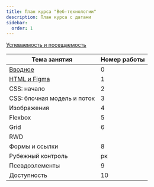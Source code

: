 ```yaml
---
title: План курса "Веб-технологии"
description: План курса с датами
sidebar:
  order: 1
---
```


[Успеваемость и посещаемость](https://drive.google.com/drive/folders/1SW49nK9hJa5PCEmks49AFEFjQ1ULLgld?usp=sharing)

| Тема занятия                                | Номер работы |
| ------------------------------------------- | ------------ |
| [Вводное](/2024/веб-технологии/intro/)      | 0            |
| [HTML и Figma](/2024/веб-технологии/intro/) | 1            |
| CSS: начало                                 | 2            |
| CSS: блочная модель и поток                 | 3            |
| Изображения                                 | 4            |
| Flexbox                                     | 5            |
| Grid                                        | 6            |
| RWD                                         |              |
| Формы и ссылки                              | 8            |
| Рубежный контроль                           | рк           |
| Псевдоэлементы                              | 9            |
| Доступность                                 | 10           |
